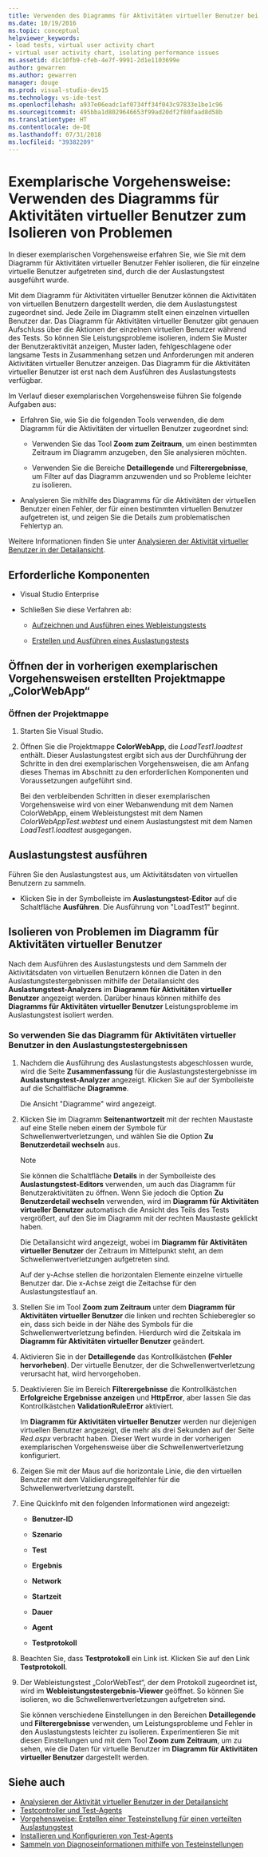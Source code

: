 ```yaml
---
title: Verwenden des Diagramms für Aktivitäten virtueller Benutzer bei Auslastungstests in Visual Studio
ms.date: 10/19/2016
ms.topic: conceptual
helpviewer_keywords:
- load tests, virtual user activity chart
- virtual user activity chart, isolating performance issues
ms.assetid: d1c10fb9-cfeb-4e7f-9991-2d1e1103699e
author: gewarren
ms.author: gewarren
manager: douge
ms.prod: visual-studio-dev15
ms.technology: vs-ide-test
ms.openlocfilehash: a937e06eadc1af0734ff34f043c97833e1be1c96
ms.sourcegitcommit: 495bba1d8029646653f99ad20df2f80faad8d58b
ms.translationtype: HT
ms.contentlocale: de-DE
ms.lasthandoff: 07/31/2018
ms.locfileid: "39382209"
---
```

# <a name="walkthrough-using-the-virtual-user-activity-chart-to-isolate-issues"></a>Exemplarische Vorgehensweise: Verwenden des Diagramms für Aktivitäten virtueller Benutzer zum Isolieren von Problemen

In dieser exemplarischen Vorgehensweise erfahren Sie, wie Sie mit dem Diagramm für Aktivitäten virtueller Benutzer Fehler isolieren, die für einzelne virtuelle Benutzer aufgetreten sind, durch die der Auslastungstest ausgeführt wurde.

Mit dem Diagramm für Aktivitäten virtueller Benutzer können die Aktivitäten von virtuellen Benutzern dargestellt werden, die dem Auslastungstest zugeordnet sind. Jede Zeile im Diagramm stellt einen einzelnen virtuellen Benutzer dar. Das Diagramm für Aktivitäten virtueller Benutzer gibt genauen Aufschluss über die Aktionen der einzelnen virtuellen Benutzer während des Tests. So können Sie Leistungsprobleme isolieren, indem Sie Muster der Benutzeraktivität anzeigen, Muster laden, fehlgeschlagene oder langsame Tests in Zusammenhang setzen und Anforderungen mit anderen Aktivitäten virtueller Benutzer anzeigen. Das Diagramm für die Aktivitäten virtueller Benutzer ist erst nach dem Ausführen des Auslastungstests verfügbar.

Im Verlauf dieser exemplarischen Vorgehensweise führen Sie folgende Aufgaben aus:

-   Erfahren Sie, wie Sie die folgenden Tools verwenden, die dem Diagramm für die Aktivitäten der virtuellen Benutzer zugeordnet sind:

    -   Verwenden Sie das Tool **Zoom zum Zeitraum**, um einen bestimmten Zeitraum im Diagramm anzugeben, den Sie analysieren möchten.

    -   Verwenden Sie die Bereiche **Detaillegende** und **Filterergebnisse**, um Filter auf das Diagramm anzuwenden und so Probleme leichter zu isolieren.

-   Analysieren Sie mithilfe des Diagramms für die Aktivitäten der virtuellen Benutzer einen Fehler, der für einen bestimmten virtuellen Benutzer aufgetreten ist, und zeigen Sie die Details zum problematischen Fehlertyp an.

Weitere Informationen finden Sie unter [Analysieren der Aktivität virtueller Benutzer in der Detailansicht](../test/analyze-load-test-virtual-user-activity-in-the-details-view.md).

## <a name="prerequisites"></a>Erforderliche Komponenten

-   Visual Studio Enterprise

-   Schließen Sie diese Verfahren ab:

    -   [Aufzeichnen und Ausführen eines Webleistungstests](http://msdn.microsoft.com/en-us/bd0a82fd-cec0-4861-bc09-e1b0b2d258ef)

    -   [Erstellen und Ausführen eines Auslastungstests](http://msdn.microsoft.com/en-us/7041cbcf-9ab1-4579-98ff-8f296aeaded4)

## <a name="open-the-colorwebapp-solution-created-in-the-previous-walkthroughs"></a>Öffnen der in vorherigen exemplarischen Vorgehensweisen erstellten Projektmappe „ColorWebApp“

### <a name="open-the-solution"></a>Öffnen der Projektmappe

1.  Starten Sie Visual Studio.

2.  Öffnen Sie die Projektmappe **ColorWebApp**, die *LoadTest1.loadtest* enthält. Dieser Auslastungstest ergibt sich aus der Durchführung der Schritte in den drei exemplarischen Vorgehensweisen, die am Anfang dieses Themas im Abschnitt zu den erforderlichen Komponenten und Voraussetzungen aufgeführt sind.

     Bei den verbleibenden Schritten in dieser exemplarischen Vorgehensweise wird von einer Webanwendung mit dem Namen ColorWebApp, einem Webleistungstest mit dem Namen *ColorWebAppTest.webtest* und einem Auslastungstest mit dem Namen *LoadTest1.loadtest* ausgegangen.

## <a name="run-the-load-test"></a>Auslastungstest ausführen

Führen Sie den Auslastungstest aus, um Aktivitätsdaten von virtuellen Benutzern zu sammeln.

-   Klicken Sie in der Symbolleiste im **Auslastungstest-Editor** auf die Schaltfläche **Ausführen**. Die Ausführung von "LoadTest1" beginnt.

## <a name="isolate-issues-in-the-virtual-user-activity-chart"></a>Isolieren von Problemen im Diagramm für Aktivitäten virtueller Benutzer

Nach dem Ausführen des Auslastungstests und dem Sammeln der Aktivitätsdaten von virtuellen Benutzern können die Daten in den Auslastungstestergebnissen mithilfe der Detailansicht des **Auslastungstest-Analyzers** im **Diagramm für Aktivitäten virtueller Benutzer** angezeigt werden. Darüber hinaus können mithilfe des **Diagramms für Aktivitäten virtueller Benutzer** Leistungsprobleme im Auslastungstest isoliert werden.

### <a name="to-use-the-virtual-user-activity-chart-in-your-load-test-results"></a>So verwenden Sie das Diagramm für Aktivitäten virtueller Benutzer in den Auslastungstestergebnissen

1.  Nachdem die Ausführung des Auslastungstests abgeschlossen wurde, wird die Seite **Zusammenfassung** für die Auslastungstestergebnisse im **Auslastungstest-Analyzer** angezeigt. Klicken Sie auf der Symbolleiste auf die Schaltfläche **Diagramme**.

     Die Ansicht "Diagramme" wird angezeigt.

2.  Klicken Sie im Diagramm **Seitenantwortzeit** mit der rechten Maustaste auf eine Stelle neben einem der Symbole für Schwellenwertverletzungen, und wählen Sie die Option **Zu Benutzerdetail wechseln** aus.

    > [!NOTE]
    > Sie können die Schaltfläche **Details** in der Symbolleiste des **Auslastungstest-Editors** verwenden, um auch das Diagramm für Benutzeraktivitäten zu öffnen. Wenn Sie jedoch die Option **Zu Benutzerdetail wechseln** verwenden, wird im **Diagramm für Aktivitäten virtueller Benutzer** automatisch die Ansicht des Teils des Tests vergrößert, auf den Sie im Diagramm mit der rechten Maustaste geklickt haben.

     Die Detailansicht wird angezeigt, wobei im **Diagramm für Aktivitäten virtueller Benutzer** der Zeitraum im Mittelpunkt steht, an dem Schwellenwertverletzungen aufgetreten sind.

     Auf der y-Achse stellen die horizontalen Elemente einzelne virtuelle Benutzer dar. Die x-Achse zeigt die Zeitachse für den Auslastungstestlauf an.

3.  Stellen Sie im Tool **Zoom zum Zeitraum** unter dem **Diagramm für Aktivitäten virtueller Benutzer** die linken und rechten Schieberegler so ein, dass sich beide in der Nähe des Symbols für die Schwellenwertverletzung befinden. Hierdurch wird die Zeitskala im **Diagramm für Aktivitäten virtueller Benutzer** geändert.

4.  Aktivieren Sie in der **Detaillegende** das Kontrollkästchen **(Fehler hervorheben)**. Der virtuelle Benutzer, der die Schwellenwertverletzung verursacht hat, wird hervorgehoben.

5.  Deaktivieren Sie im Bereich **Filterergebnisse** die Kontrollkästchen **Erfolgreiche Ergebnisse anzeigen** und **HttpError**, aber lassen Sie das Kontrollkästchen **ValidationRuleError** aktiviert.

     Im **Diagramm für Aktivitäten virtueller Benutzer** werden nur diejenigen virtuellen Benutzer angezeigt, die mehr als drei Sekunden auf der Seite *Red.aspx* verbracht haben. Dieser Wert wurde in der vorherigen exemplarischen Vorgehensweise über die Schwellenwertverletzung konfiguriert.

6.  Zeigen Sie mit der Maus auf die horizontale Linie, die den virtuellen Benutzer mit dem Validierungsregelfehler für die Schwellenwertverletzung darstellt.

7.  Eine QuickInfo mit den folgenden Informationen wird angezeigt:

    -   **Benutzer-ID**

    -   **Szenario**

    -   **Test**

    -   **Ergebnis**

    -   **Network**

    -   **Startzeit**

    -   **Dauer**

    -   **Agent**

    -   **Testprotokoll**

8.  Beachten Sie, dass **Testprotokoll** ein Link ist. Klicken Sie auf den Link **Testprotokoll**.

9. Der Webleistungstest „ColorWebTest“, der dem Protokoll zugeordnet ist, wird im **Webleistungstestergebnis-Viewer** geöffnet. So können Sie isolieren, wo die Schwellenwertverletzungen aufgetreten sind.

     Sie können verschiedene Einstellungen in den Bereichen **Detaillegende** und **Filterergebnisse** verwenden, um Leistungsprobleme und Fehler in den Auslastungstests leichter zu isolieren. Experimentieren Sie mit diesen Einstellungen und mit dem Tool **Zoom zum Zeitraum**, um zu sehen, wie die Daten für virtuelle Benutzer im **Diagramm für Aktivitäten virtueller Benutzer** dargestellt werden.

## <a name="see-also"></a>Siehe auch

- [Analysieren der Aktivität virtueller Benutzer in der Detailansicht](../test/analyze-load-test-virtual-user-activity-in-the-details-view.md)
- [Testcontroller und Test-Agents](configure-test-agents-and-controllers-for-load-tests.md)
- [Vorgehensweise: Erstellen einer Testeinstellung für einen verteilten Auslastungstest](../test/how-to-create-a-test-setting-for-a-distributed-load-test.md)
- [Installieren und Konfigurieren von Test-Agents](../test/lab-management/install-configure-test-agents.md)
- [Sammeln von Diagnoseinformationen mithilfe von Testeinstellungen](../test/collect-diagnostic-information-using-test-settings.md)
